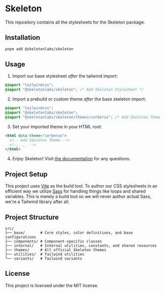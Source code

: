 # Skeleton

This repository contains all the stylesheets for the Skeleton package.

## Installation

```bash
pnpm add @skeletonlabs/skeleton
```

## Usage

1. Import our base stylesheet _after_ the tailwind import:

```css
@import "tailwindcss";
@import "@skeletonlabs/skeleton"; /* Add Skeleton Stylesheet */
```

2. Import a prebuild or custom theme _after_ the base skeleton import:

```css
@import "tailwindcss";
@import "@skeletonlabs/skeleton";
@import "@skeletonlabs/skeleton/themes/cerberus"; /* Add Skeleton Theme */
```

3. Set your imported theme in your HTML root:

```html
<html data-theme="cerberus">
  <!-- Add Skeleton Theme -->
  <!-- ... -->
</html>
```

4. Enjoy Skeleton! Visit [the documentation](https://next.skeleton.dev/) for any questions.

## Project Setup

This project uses [Vite](https://vite.dev/) as the build tool. To author our CSS stylesheets in an efficient way we utilize [Sass](https://sass-lang.com/) for handling things like loops and shared variables. This is merely a build tool so we will never author actual Sass, we're a Tailwind library after all.

## Project Structure

```
src/
├── base/       # Core styles, color definitions, and base configurations
├── components/ # Component-specific classes
├── internal/   # Internal utilities, constants, and shared resources
├── themes/     # All official Skeleton themes
├── utilities/  # Tailwind utilities
└── variants/   # Tailwind variants
```

## License

This project is licensed under the MIT license.
